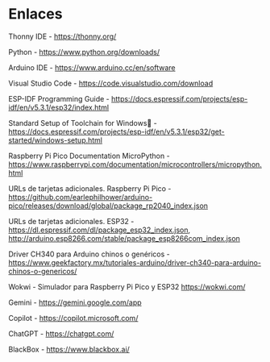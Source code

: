 # Enlaces
Thonny IDE - https://thonny.org/

Python - https://www.python.org/downloads/

Arduino IDE - https://www.arduino.cc/en/software

Visual Studio Code - https://code.visualstudio.com/download

ESP-IDF Programming Guide - https://docs.espressif.com/projects/esp-idf/en/v5.3.1/esp32/index.html

Standard Setup of Toolchain for Windows - https://docs.espressif.com/projects/esp-idf/en/v5.3.1/esp32/get-started/windows-setup.html

Raspberry Pi Pico Documentation MicroPython - https://www.raspberrypi.com/documentation/microcontrollers/micropython.html

URLs de tarjetas adicionales. Raspberry Pi Pico - https://github.com/earlephilhower/arduino-pico/releases/download/global/package_rp2040_index.json

URLs de tarjetas adicionales. ESP32 - https://dl.espressif.com/dl/package_esp32_index.json, http://arduino.esp8266.com/stable/package_esp8266com_index.json

Driver CH340 para Arduino chinos o genéricos - https://www.geekfactory.mx/tutoriales-arduino/driver-ch340-para-arduino-chinos-o-genericos/

Wokwi - Simulador para Raspberry Pi Pico y ESP32  https://wokwi.com/

Gemini - https://gemini.google.com/app

Copilot - https://copilot.microsoft.com/

ChatGPT - https://chatgpt.com/

BlackBox - https://www.blackbox.ai/
 
